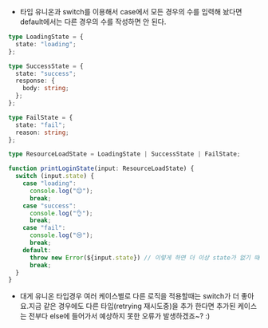 - 타입 유니온과 switch를 이용해서 case에서 모든 경우의 수를 입력해 놨다면 default에서는 다른 경우의 수를 작성하면 안 된다.

```typescript
type LoadingState = {
  state: "loading";
};

type SuccessState = {
  state: "success";
  response: {
    body: string;
  };
};

type FailState = {
  state: "fail";
  reason: string;
};

type ResourceLoadState = LoadingState | SuccessState | FailState;

function printLoginState(input: ResourceLoadState) {
  switch (input.state) {
    case "loading":
      console.log("😊");
      break;
    case "success":
      console.log("👌");
      break;
    case "fail":
      console.log("😢");
      break;
    default:
      throw new Error(${input.state}) // 이렇게 하면 더 이상 state가 없기 때문에 오류가 난다.
      break;
  }
}
```

- 대게 유니온 타입경우 여러 케이스별로 다른 로직을 적용할때는 switch가 더 좋아요.지금 같은 경우에도 다른 타입(retrying 재시도중)을 추가 한다면 추가된 케이스는 전부다 else에 들어가서 예상하지 못한 오류가 발생하겠죠~? :)
